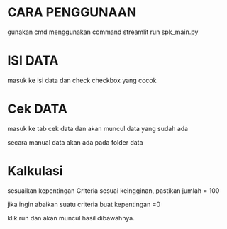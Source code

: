 # CARA PENGGUNAAN
gunakan cmd menggunakan command streamlit run spk_main.py

# ISI DATA

masuk ke isi data dan check checkbox yang cocok

# Cek DATA

masuk ke tab cek data dan akan muncul data yang sudah ada

secara manual data akan ada pada folder data

# Kalkulasi

sesuaikan kepentingan Criteria sesuai keingginan, pastikan jumlah = 100

jika ingin abaikan suatu criteria buat kepentingan =0

klik run dan akan muncul hasil dibawahnya.
